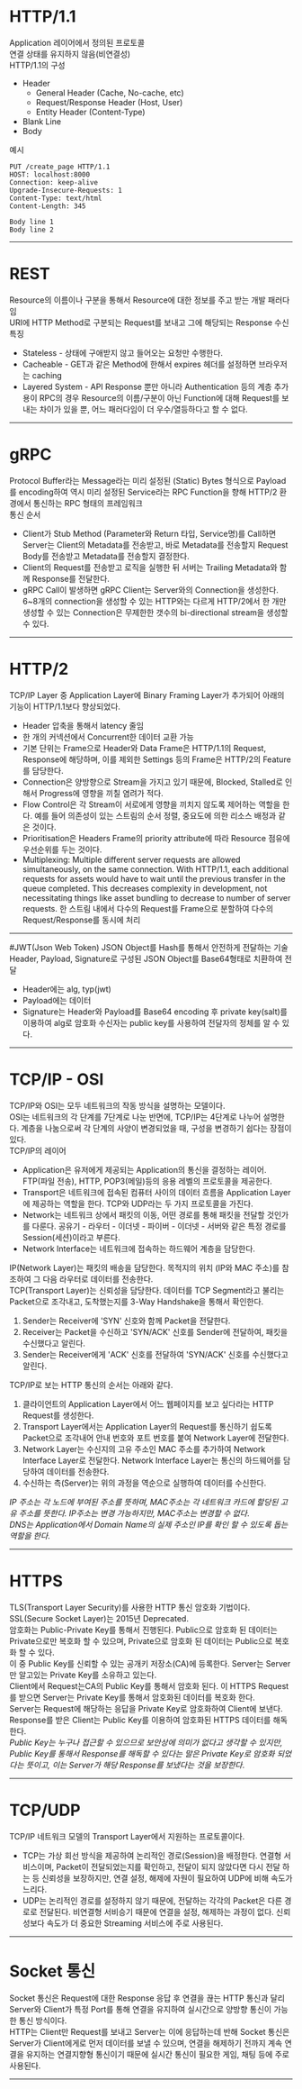 # HTTP/1.1
Application 레이어에서 정의된 프로토콜\
연결 상태를 유지하지 않음(비연결성)\
HTTP/1.1의 구성
* Header
	* General Header (Cache, No-cache, etc)
	* Request/Response Header (Host, User)
	* Entity Header (Content-Type)
* Blank Line
* Body

예시

	PUT /create_page HTTP/1.1
	HOST: localhost:8000
	Connection: keep-alive
	Upgrade-Insecure-Requests: 1
	Content-Type: text/html
	Content-Length: 345

	Body line 1
	Body line 2

---

# REST
Resource의 이름이나 구분을 통해서 Resource에 대한 정보를 주고 받는 개발 패러다임\
URI에 HTTP Method로 구분되는 Request를 보내고 그에 해당되는 Response 수신\
특징
* Stateless - 상태에 구애받지 않고 들어오는 요청만 수행한다.
* Cacheable - GET과 같은 Method에 한해서 expires 헤더를 설정하면 브라우저는 caching
* Layered System - API Response 뿐만 아니라 Authentication 등의 계층 추가 용이
RPC의 경우 Resource의 이름/구분이 아닌 Function에 대해 Request를 보내는 차이가 있을 뿐, 어느 패러다임이 더 우수/열등하다고 할 수 없다.

---

# gRPC
Protocol Buffer라는 Message라는 미리 설정된 (Static) Bytes 형식으로 Payload를 encoding하여 역시 미리 설정된 Service라는 RPC Function을 향해 HTTP/2 환경에서 통신하는 RPC 형태의 프레임워크\
통신 순서
* Client가 Stub Method (Parameter와 Return 타입, Service명)를 Call하면 Server는 Client의 Metadata를 전송받고, 바로 Metadata를 전송할지 Request Body를 전송받고 Metadata를 전송할지 결정한다.
* Client의 Request를 전송받고 로직을 실행한 뒤 서버는 Trailing Metadata와 함께 Response를 전달한다.
* gRPC Call이 발생하면 gRPC Client는 Server와의 Connection을 생성한다. 6~8개의 connection을 생성할 수 있는 HTTP와는 다르게 HTTP/2에서 한 개만 생성할 수 있는 Connection은 무제한한 갯수의 bi-directional stream을 생성할 수 있다.

---

# HTTP/2
TCP/IP Layer 중 Application Layer에 Binary Framing Layer가 추가되어 아래의 기능이 HTTP/1.1보다 향상되었다.
* Header 압축을 통해서 latency 줄임
* 한 개의 커넥션에서 Concurrent한 데이터 교환 가능
* 기본 단위는 Frame으로 Header와 Data Frame은 HTTP/1.1의 Request, Response에 해당하며, 이를 제외한 Settings 등의 Frame은 HTTP/2의 Feature를 담당한다.
* Connection은 양방향으로 Stream을 가지고 있기 때문에, Blocked, Stalled로 인해서 Progress에 영향을 끼칠 염려가 적다.
* Flow Control은 각 Stream이 서로에게 영향을 끼치지 않도록 제어하는 역할을 한다. 예를 들어 의존성이 있는 스트림의 순서 정렬, 중요도에 의한 리소스 배정과 같은 것이다.
* Prioritisation은 Headers Frame의 priority attribute에 따라 Resource 점유에 우선순위를 두는 것이다.
* Multiplexing: Multiple different server requests are allowed simultaneously, on the same connection. With HTTP/1.1, each additional requests for assets would have to wait until the previous transfer in the queue completed. This decreases complexity in development, not necessitating things like asset bundling to decrease to number of server requests. 한 스트림 내에서 다수의 Request를 Frame으로 분할하여 다수의 Request/Response를 동시에 처리

---

#JWT(Json Web Token)
JSON Object를 Hash를 통해서 안전하게 전달하는 기술\
Header, Payload, Signature로 구성된 JSON Object를 Base64형태로 치환하여 전달
* Header에는 alg, typ(jwt)
* Payload에는 데이터
* Signature는 Header와 Payload를 Base64 encoding 후 private key(salt)를 이용하여 alg로 암호화
수신자는 public key를 사용하여 전달자의 정체를 알 수 있다.

---

# TCP/IP - OSI
TCP/IP와 OSI는 모두 네트워크의 작동 방식을 설명하는 모델이다.\
OSI는 네트워크의 각 단계를 7단계로 나눈 반면에, TCP/IP는 4단계로 나누어 설명한다. 계층을 나눔으로써 각 단계의 사양이 변경되었을 때, 구성을 변경하기 쉽다는 장점이 있다.\
TCP/IP의 레이어
* Application은 유저에게 제공되는 Application의 통신을 결정하는 레이어. FTP(파일 전송), HTTP, POP3(메일)등의 응용 레벨의 프로토콜을 제공한다.
* Transport은 네트워크에 접속된 컴퓨터 사이의 데이터 흐름을 Application Layer에 제공하는 역할을 한다. TCP와 UDP라는 두 가지 프로토콜을 가진다.
* Network는 네트워크 상에서 패킷의 이동, 어떤 경로를 통해 패킷을 전달할 것인가를 다룬다. 공유기 - 라우터 - 이더넷 - 파이버 - 이더넷 - 서버와 같은 특정 경로를 Session(세션)이라고 부른다.
* Network Interface는 네트워크에 접속하는 하드웨어 계층을 담당한다.

IP(Network Layer)는 패킷의 배송을 담당한다. 목적지의 위치 (IP와 MAC 주소)를 참조하여 그 다음 라우터로 데이터를 전송한다.\
TCP(Transport Layer)는 신뢰성을 담당한다. 데이터를 TCP Segment라고 불리는 Packet으로 조각내고, 도착했는지를 3-Way Handshake을 통해서 확인한다.

1. Sender는 Receiver에 'SYN' 신호와 함께 Packet을 전달한다.
2. Receiver는 Packet을 수신하고 'SYN/ACK' 신호를 Sender에 전달하여, 패킷을 수신했다고 알린다.
3. Sender는 Receiver에게 'ACK' 신호를 전달하여 'SYN/ACK' 신호를 수신했다고 알린다.

TCP/IP로 보는 HTTP 통신의 순서는 아래와 같다.
1. 클라이언트의 Application Layer에서 어느 웹페이지를 보고 싶다라는 HTTP Request를 생성한다.
2. Transport Layer에서는 Application Layer의 Request를 통신하기 쉽도록 Packet으로 조각내어 안내 번호와 포트 번호를 붙여 Network Layer에 전달한다.
3. Network Layer는 수신지의 고유 주소인 MAC 주소를 추가하여 Network Interface Layer로 전달한다. Network Interface Layer는 통신의 하드웨어를 담당하여 데이터를 전송한다.
4. 수신하는 측(Server)는 위의 과정을 역순으로 실행하여 데이터를 수신한다.

*IP 주소는 각 노드에 부여된 주소를 뜻하며, MAC주소는 각 네트워크 카드에 할당된 고유 주소를 뜻한다. IP주소는 변경 가능하지만, MAC주소는 변경할 수 없다*.\
*DNS는 Application에서 Domain Name의 실제 주소인 IP를 확인 할 수 있도록 돕는 역할을 한다*.

---

# HTTPS
TLS(Transport Layer Security)를 사용한 HTTP 통신 암호화 기법이다. SSL(Secure Socket Layer)는 2015년 Deprecated.\
암호화는 Public-Private Key를 통해서 진행된다. Public으로 암호화 된 데이터는 Private으로만 복호화 할 수 있으며, Private으로 암호화 된 데이터는 Public으로 복호화 할 수 있다.\
이 중 Public Key를 신뢰할 수 있는 공개키 저장소(CA)에 등록한다. Server는 Server만 알고있는 Private Key를 소유하고 있는다.\
Client에서 Request는CA의 Public Key를 통해서 암호화 된다. 이 HTTPS Request를 받으면 Server는 Private Key를 통해서 암호화된 데이터를 복호화 한다.\
Server는 Request에 해당하는 응답을 Private Key로 암호화하여 Client에 보낸다.\
Response를 받은 Client는 Public Key를 이용하여 암호화된 HTTPS 데이터를 해독한다.\
*Public Key는 누구나 접근할 수 있으므로 보안상에 의미가 없다고 생각할 수 있지만, Public Key를 통해서 Response를 해독할 수 있다는 말은 Private Key로 암호화 되었다는 뜻이고, 이는 Server가 해당 Response를 보냈다는 것을 보장한다*.

---

# TCP/UDP
TCP/IP 네트워크 모델의 Transport Layer에서 지원하는 프로토콜이다.
* TCP는 가상 회선 방식을 제공하여 논리적인 경로(Session)을 배정한다. 연결형 서비스이며, Packet이 전달되었는지를 확인하고, 전달이 되지 않았다면 다시 전달 하는 등 신뢰성을 보장하지만, 연결 설정, 해제에 자원이 필요하여 UDP에 비해 속도가 느리다.
* UDP는 논리적인 경로를 설정하지 않기 때문에, 전달하는 각각의 Packet은 다른 경로로 전달된다. 비연결형 서비승기 때문에 연결을 설정, 해제하는 과정이 없다. 신뢰성보다 속도가 더 중요한 Streaming 서비스에 주로 사용된다.

---

# Socket 통신
Socket 통신은 Request에 대한 Response 응답 후 연결을 끊는 HTTP 통신과 달리 Server와 Client가 특정 Port를 통해 연결을 유지하여 실시간으로 양방향 통신이 가능한 통신 방식이다.\
HTTP는 Client만 Request를 보내고 Server는 이에 응답하는데 반해 Socket 통신은 Server가 Client에게로 먼저 데이터를 보낼 수 있으며, 연결을 해제하기 전까지 계속 연결을 유지하는 연결지향형 통신이기 때문에 실시간 통신이 필요한 게임, 채팅 등에 주로 사용된다.

---
